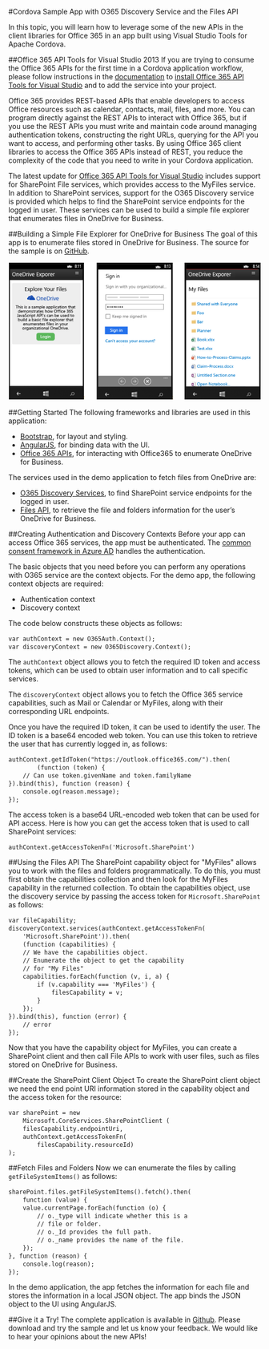 #Cordova Sample App with O365 Discovery Service and the Files API

In this topic, you will learn how to leverage some of the new APIs in the client libraries for Office 365 in an app built using Visual Studio Tools for Apache Cordova.

##Office 365 API Tools for Visual Studio 2013
If you are trying to consume the Office 365 APIs for the first time in a Cordova application workflow, please follow instructions in the [documentation](https://msdn.microsoft.com/library/dn771546.aspx#Office) to [install Office 365 API Tools for Visual Studio](https://visualstudiogallery.msdn.microsoft.com/7e947621-ef93-4de7-93d3-d796c43ba34f) and to add the service into your project.

Office 365 provides REST-based APIs that enable developers to access Office resources such as calendar, contacts, mail, files, and more. You can program directly against the REST APIs to interact with Office 365, but if you use the REST APIs you must write and maintain code around managing authentication tokens, constructing the right URLs, querying for the API you want to access, and performing other tasks. By using Office 365 client libraries to access the Office 365 APIs instead of REST, you reduce the complexity of the code that you need to write in your Cordova application.

The latest update for [Office 365 API Tools for Visual Studio](http://blogs.office.com/2014/08/05/office-365-api-tool-visual-studio-2013-summer-update/) includes support for SharePoint File services, which provides access to the MyFiles service. In addition to SharePoint services, support for the O365 Discovery service is provided which helps to find the SharePoint service endpoints for the logged in user. These services can be used to build a simple file explorer that enumerates files in OneDrive for Business.

##Building a Simple File Explorer for OneDrive for Business
The goal of this app is to enumerate files stored in OneDrive for Business. The source for the sample is on [GitHub](http://go.microsoft.com/fwlink/?LinkID=517836).

![enter image description here](media/O365_Files/Files.png)

##Getting Started
The following frameworks and libraries are used in this application:

 - [Bootstrap](http://getbootstrap.com/), for layout and styling.
 - [AngularJS](https://angularjs.org/), for binding data with the UI.
 - [Office 365 APIs](https://msdn.microsoft.com/library/office/dn605892%28v=office.15%29), for interacting with Office365 to enumerate OneDrive for Business.

The services used in the demo application to fetch files from OneDrive are:

 - [O365 Discovery Services](https://msdn.microsoft.com/library/office/dn776441%28v=office.15%29.aspx), to find SharePoint service endpoints for the logged in user. 
 - [Files API](https://msdn.microsoft.com/library/office/dn605900%28v=office.15%29.aspx), to retrieve the file and folders information for the user’s OneDrive for Business.

##Creating Authentication and Discovery Contexts
Before your app can access Office 365 services, the app must be authenticated. The [common consent framework in Azure AD](https://msdn.microsoft.com/library/office/dn605895%28v=office.15%29.aspx) handles the authentication.

The basic objects that you need before you can perform any operations with O365 service are the context objects. For the demo app, the following context objects are required:

 - Authentication context
 - Discovery context

The code below constructs these objects as follows:

    var authContext = new O365Auth.Context();
    var discoveryContext = new O365Discovery.Context();

The `authContext` object allows you to fetch the required ID token and access tokens, which can be used to obtain user information and to call specific services.

The `discoveryContext` object allows you to fetch the Office 365 service capabilities, such as Mail or Calendar or MyFiles, along with their corresponding URL endpoints.

Once you have the required ID token, it can be used to identify the user. The ID token is a base64 encoded web token. You can use this token to retrieve the user that has currently logged in, as follows:

    authContext.getIdToken("https://outlook.office365.com/").then(
            (function (token) {
        // Can use token.givenName and token.familyName
    }).bind(this), function (reason) {
        console.og(reason.message);
    });

The access token is a base64 URL-encoded web token that can be used for API access. Here is how you can get the access token that is used to call SharePoint services:

    authContext.getAccessTokenFn('Microsoft.SharePoint')

##Using the Files API
The SharePoint capability object for "MyFiles" allows you to work with the files and folders programmatically. To do this, you must first obtain the capabilities collection and then look for the MyFiles capability in the returned collection. To obtain the capabilities object, use the discovery service by passing the access token for `Microsoft.SharePoint` as follows:

    var fileCapability;
    discoveryContext.services(authContext.getAccessTokenFn(
        'Microsoft.SharePoint')).then(
        (function (capabilities) {
        // We have the capabilities object. 
        // Enumerate the object to get the capability 
        // for "My Files"
        capabilities.forEach(function (v, i, a) {
            if (v.capability === 'MyFiles') {
                filesCapability = v;
            }
        });
    }).bind(this), function (error) {
        // error
    });

Now that you have the capability object for MyFiles, you can create a SharePoint client and then call File APIs to work with user files, such as files stored on OneDrive for Business.

##Create the SharePoint Client Object
To create the SharePoint client object we need the end point URI information stored in the capability object and the access token for the resource:

    var sharePoint = new 
        Microsoft.CoreServices.SharePointClient (
        filesCapability.endpointUri,
        authContext.getAccessTokenFn(
            filesCapability.resourceId)
    );

##Fetch Files and Folders
Now we can enumerate the files by calling `getFileSystemItems()` as follows:

    sharePoint.files.getFileSystemItems().fetch().then(
        function (value) {
        value.currentPage.forEach(function (o) {
            // o._type will indicate whether this is a
            // file or folder.
            // o._Id provides the full path.
            // o._name provides the name of the file.
        });
    }, function (reason) {
        console.log(reason);
    });

In the demo application, the app fetches the information for each file and stores the information in a local JSON object. The app binds the JSON object to the UI using AngularJS.

##Give it a Try!
The complete application is available in [Github](http://go.microsoft.com/fwlink/?LinkID=517836). Please download and try the sample and let us know your feedback. We would like to hear your opinions about the new APIs!

